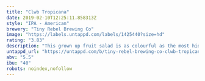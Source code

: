 ```yaml
---
title: "Clwb Tropicana"
date: 2019-02-10T12:25:11.858313Z
style: "IPA - American"
brewery: "Tiny Rebel Brewing Co"
image: "https://labels.untappd.com/labels/1425440?size=hd"
rating: "3.83"
description: "This grown up fruit salad is as colourful as the most hideous Hawaiian shirt you’ve ever seen. It’s super juicy and crammed full of fruity hop flavours that will have your mouth watering. Imagine sitting by the pool in the blazing sun with a cocktail in one hand, but instead of a dainty little glass it’s served by the pint! Packed full of American hops, amplified by Peach, Passionfruit, Pineapple and Mango flavours!"
untappd_url: "https://untappd.com/b/tiny-rebel-brewing-co-clwb-tropicana/1425440"
abv: "5.5"
ibu: "40"
robots: noindex,nofollow
---
```

